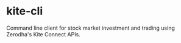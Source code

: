 # kite-cli
Command line client for stock market investment and trading using Zerodha's Kite Connect APIs.
